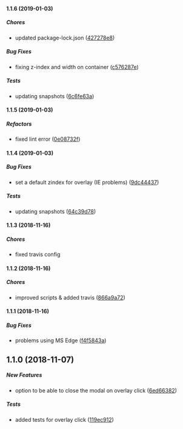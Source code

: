 #### 1.1.6 (2019-01-03)

##### Chores

*  updated package-lock.json ([427278e8](https://github.com/totvs-store/react-modalora/commit/427278e8de519c4507b4caa228effb21940abb20))

##### Bug Fixes

*  fixing z-index and width on container ([c576287e](https://github.com/totvs-store/react-modalora/commit/c576287e698b54f57960005f1d50d0feb10a7978))

##### Tests

*  updating snapshots ([6c6fe63a](https://github.com/totvs-store/react-modalora/commit/6c6fe63aeb0474e20394be25d0760bc9bc8d2e94))

#### 1.1.5 (2019-01-03)

##### Refactors

*  fixed lint error ([0e08732f](https://github.com/totvs-store/react-modalora/commit/0e08732f1bfd42aee21ff2550dfe9659494aee7e))

#### 1.1.4 (2019-01-03)

##### Bug Fixes

*  set a default zindex for overlay (IE problems) ([9dc44437](https://github.com/totvs-store/react-modalora/commit/9dc444378a9f2124b29aa2d7bd57dfbde085eb66))

##### Tests

*  updating snapshots ([64c39d78](https://github.com/totvs-store/react-modalora/commit/64c39d7825595153497703e93afb5e32da37e864))

#### 1.1.3 (2018-11-16)

##### Chores

*  fixed travis config

#### 1.1.2 (2018-11-16)

##### Chores

*  improved scripts & added travis ([866a9a72](https://github.com/totvs-store/react-modalora/commit/866a9a72555a3efe191a2a86aab64a74d7cbd667))

#### 1.1.1 (2018-11-16)

##### Bug Fixes

*  problems using MS Edge ([f4f5843a](https://github.com/totvs-store/react-modalora/commit/f4f5843ae0b5eda5a34f6f6f773222bc31400f5f))

## 1.1.0 (2018-11-07)

##### New Features

*  option to be able to close the modal on overlay click ([6ed66382](https://github.com/totvs-store/react-modalora/commit/6ed663824b2d1b43ac388795a3a2cdf141deadfa))

##### Tests

*  added tests for overlay click ([119ec912](https://github.com/totvs-store/react-modalora/commit/119ec91245284a57d6a63ba2b7a97c04658a3f01))
